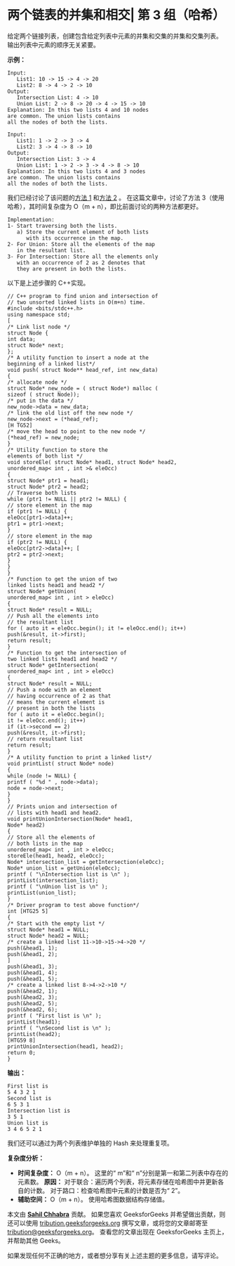 # 两个链表的并集和相交| 第 3 组（哈希）

给定两个链接列表，创建包含给定列表中元素的并集和交集的并集和交集列表。 输出列表中元素的顺序无关紧要。

**示例：**

```
Input:
   List1: 10 -> 15 -> 4 -> 20
   List2: 8 -> 4 -> 2 -> 10
Output:
   Intersection List: 4 -> 10
   Union List: 2 -> 8 -> 20 -> 4 -> 15 -> 10
Explanation: In this two lists 4 and 10 nodes 
are common. The union lists contains 
all the nodes of both the lists.

Input:
   List1: 1 -> 2 -> 3 -> 4
   List2: 3 -> 4 -> 8 -> 10
Output:
   Intersection List: 3 -> 4
   Union List: 1 -> 2 -> 3 -> 4 -> 8 -> 10
Explanation: In this two lists 4 and 3 nodes 
are common. The union lists contains 
all the nodes of both the lists.

```

我们已经讨论了该问题的[方法 1](https://www.geeksforgeeks.org/union-and-intersection-of-two-linked-lists/) 和[方法 2](https://www.geeksforgeeks.org/union-intersection-two-linked-lists-set-2-using-merge-sort/) 。
在这篇文章中，讨论了方法 3（使用哈希），其时间复杂度为 O（m + n），即比前面讨论的两种方法都更好。

```
Implementation:
1- Start traversing both the lists.
   a) Store the current element of both lists
      with its occurrence in the map.
2- For Union: Store all the elements of the map 
   in the resultant list.
3- For Intersection: Store all the elements only 
   with an occurrence of 2 as 2 denotes that 
   they are present in both the lists.

```

以下是上述步骤的 C++实现。

```
// C++ program to find union and intersection of
// two unsorted linked lists in O(m+n) time.
#include <bits/stdc++.h>
using namespace std;
[
/* Link list node */
struct Node {
int data;
struct Node* next;
};
/* A utility function to insert a node at the
beginning of a linked list*/
void push( struct Node** head_ref, int new_data)
{
/* allocate node */
struct Node* new_node = ( struct Node*) malloc (
sizeof ( struct Node));
/* put in the data */
new_node->data = new_data;
/* link the old list off the new node */
new_node->next = (*head_ref);
[H TG52]
/* move the head to point to the new node */
(*head_ref) = new_node;
}
/* Utility function to store the
elements of both list */
void storeEle( struct Node* head1, struct Node* head2,
unordered_map< int , int >& eleOcc)
{
struct Node* ptr1 = head1;
struct Node* ptr2 = head2;
// Traverse both lists
while (ptr1 != NULL || ptr2 != NULL) {
// store element in the map
if (ptr1 != NULL) {
eleOcc[ptr1->data]++;
ptr1 = ptr1->next;
}
// store element in the map
if (ptr2 != NULL) {
eleOcc[ptr2->data]++; [
ptr2 = ptr2->next;
}
}
}
/* Function to get the union of two
linked lists head1 and head2 */
struct Node* getUnion(
unordered_map< int , int > eleOcc)
{
struct Node* result = NULL;
// Push all the elements into
// the resultant list
for ( auto it = eleOcc.begin(); it != eleOcc.end(); it++)
push(&result, it->first);
return result;
}
/* Function to get the intersection of
two linked lists head1 and head2 */
struct Node* getIntersection(
unordered_map< int , int > eleOcc)
{
struct Node* result = NULL;
// Push a node with an element
// having occurrence of 2 as that
// means the current element is
// present in both the lists
for ( auto it = eleOcc.begin();
it != eleOcc.end(); it++)
if (it->second == 2)
push(&result, it->first);
// return resultant list
return result;
}
/* A utility function to print a linked list*/
void printList( struct Node* node)
{
while (node != NULL) {
printf ( "%d " , node->data);
node = node->next;
}
}
// Prints union and intersection of
// lists with head1 and head2.
void printUnionIntersection(Node* head1,
Node* head2)
{
// Store all the elements of
// both lists in the map
unordered_map< int , int > eleOcc;
storeEle(head1, head2, eleOcc);
Node* intersection_list = getIntersection(eleOcc);
Node* union_list = getUnion(eleOcc);
printf ( "\nIntersection list is \n" );
printList(intersection_list);
printf ( "\nUnion list is \n" );
printList(union_list);
}
/* Driver program to test above function*/
int [HTG25 5]
{
/* Start with the empty list */
struct Node* head1 = NULL;
struct Node* head2 = NULL;
/* create a linked list 11->10->15->4->20 */
push(&head1, 1);
push(&head1, 2);
]
push(&head1, 3);
push(&head1, 4);
push(&head1, 5);
/* create a linked list 8->4->2->10 */
push(&head2, 1);
push(&head2, 3);
push(&head2, 5);
push(&head2, 6);
printf ( "First list is \n" );
printList(head1);
printf ( "\nSecond list is \n" );
printList(head2);
[HTG59 8]
printUnionIntersection(head1, head2);
return 0;
}
```

**输出：**

```
First list is 
5 4 3 2 1 
Second list is 
6 5 3 1 
Intersection list is 
3 5 1 
Union list is 
3 4 6 5 2 1 

```

我们还可以通过为两个列表维护单独的 Hash 来处理重复项。

**复杂度分析：**

*   **时间复杂度：** O（m + n）。
    这里的“ m”和“ n”分别是第一和第二列表中存在的元素数。
    **原因：**
    对于联合：遍历两个列表，将元素存储在哈希图中并更新各自的计数。
    对于路口：检查哈希图中元素的计数是否为“ 2”。
*   **辅助空间：** O（m + n）。
    使用哈希图数据结构存储值。

本文由 **[Sahil Chhabra](https://www.facebook.com/sahil.chhabra.965)** 贡献。 如果您喜欢 GeeksforGeeks 并希望做出贡献，则还可以使用 [tribution.geeksforgeeks.org](http://www.contribute.geeksforgeeks.org) 撰写文章，或将您的文章邮寄至 tribution@geeksforgeeks.org。 查看您的文章出现在 GeeksforGeeks 主页上，并帮助其他 Geeks。

如果发现任何不正确的地方，或者想分享有关上述主题的更多信息，请写评论。

